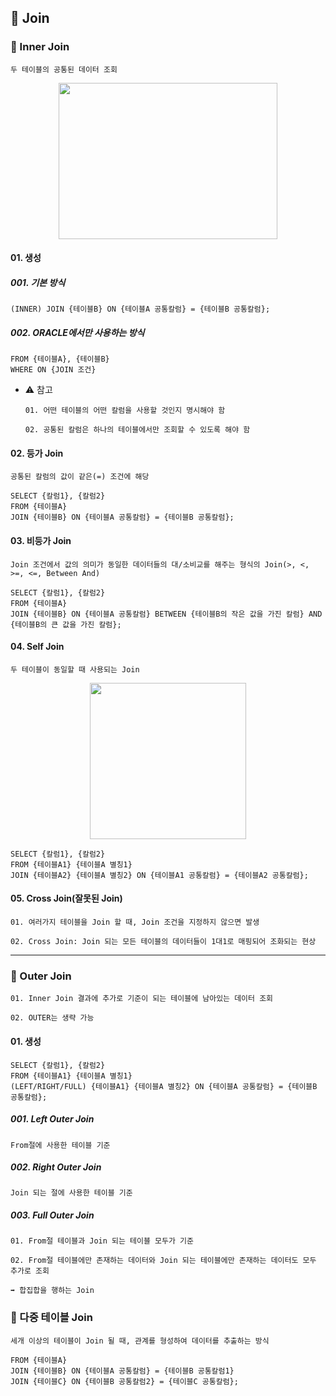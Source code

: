 ## **📜 Join**

### 📜 Inner Join
`두 테이블의 공통된 데이터 조회`
<p align="center">
	<img src="https://github.com/kimdaehwi990731/Study_Oracle/assets/167949524/62be4eda-9d68-4bfd-89bd-5f9cb1db99a5" width="350" height="250"/>
</p>

#### 01. 생성
##### 001. 기본 방식
```
(INNER) JOIN {테이블B} ON {테이블A 공통칼럼} = {테이블B 공통칼럼};
```

##### 002. ORACLE에서만 사용하는 방식
```
FROM {테이블A}, {테이블B}
WHERE ON {JOIN 조건}
```
- ⚠️ 참고
  
  `01. 어떤 테이블의 어떤 칼럼을 사용할 것인지 명시해야 함`
  
  `02. 공통된 칼럼은 하나의 테이블에서만 조회할 수 있도록 해야 함`

#### 02. 등가 Join
`공통된 칼럼의 값이 같은(=) 조건에 해당`

```
SELECT {칼럼1}, {칼럼2}
FROM {테이블A}
JOIN {테이블B} ON {테이블A 공통칼럼} = {테이블B 공통칼럼};
```

#### 03. 비등가 Join
`Join 조건에서 값의 의미가 동일한 데이터들의 대/소비교를 해주는 형식의 Join(>, <, >=, <=, Between And)`

```
SELECT {칼럼1}, {칼럼2}
FROM {테이블A}
JOIN {테이블B} ON {테이블A 공통칼럼} BETWEEN {테이블B의 작은 값을 가진 칼럼} AND {테이블B의 큰 값을 가진 칼럼};
```

#### 04. Self Join
`두 테이블이 동일할 때 사용되는 Join`
<p align="center">
  <img src="https://github.com/kimdaehwi990731/Study_Oracle/assets/167949524/ce953e01-0135-4148-b587-0123fce3d88d" width="250" height="250"/>
</p>

```
SELECT {칼럼1}, {칼럼2}
FROM {테이블A1} {테이블A 별칭1}
JOIN {테이블A2} {테이블A 별칭2} ON {테이블A1 공통칼럼} = {테이블A2 공통칼럼};
```

#### 05. Cross Join(잘못된 Join)
`01. 여러가지 테이블을 Join 할 때, Join 조건을 지정하지 않으면 발생`

`02. Cross Join: Join 되는 모든 테이블의 데이터들이 1대1로 매핑되어 조화되는 현상`

--- 
### 📜 Outer Join
`01. Inner Join 결과에 추가로 기준이 되는 테이블에 남아있는 데이터 조회`

`02. OUTER는 생략 가능`
#### 01. 생성
```
SELECT {칼럼1}, {칼럼2}
FROM {테이블A1} {테이블A 별칭1}
(LEFT/RIGHT/FULL) {테이블A1} {테이블A 별칭2} ON {테이블A 공통칼럼} = {테이블B 공통칼럼};
```

##### 001. Left Outer Join
`From절에 사용한 테이블 기준`


##### 002. Right Outer Join
`Join 되는 절에 사용한 테이블 기준`

##### 003. Full Outer Join
`01. From절 테이블과 Join 되는 테이블 모두가 기준`

`02. From절 테이블에만 존재하는 데이터와 Join 되는 테이블에만 존재하는 데이터도 모두 추가로 조회`

`➡️ 합집합을 행하는 Join`

### 📜 다중 테이블 Join
`세개 이상의 테이블이 Join 될 때, 관계를 형성하여 데이터를 추출하는 방식`
```
FROM {테이블A}
JOIN {테이블B} ON {테이블A 공통칼럼} = {테이블B 공통칼럼1}
JOIN {테이블C} ON {테이블B 공통칼럼2} = {테이블C 공통칼럼};
```
